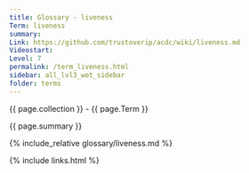 ```yaml
---
title: Glossary - liveness
Term: liveness
summary: 
Link: https://github.com/trustoverip/acdc/wiki/liveness.md
Videostart: 
Level: 7
permalink: /term_liveness.html
sidebar: all_lvl3_wot_sidebar
folder: terms
---
```


{{ page.collection }} - {{ page.Term }}

   {{ page.summary }}

{% include_relative glossary/liveness.md %}

 {% include links.html %} 
